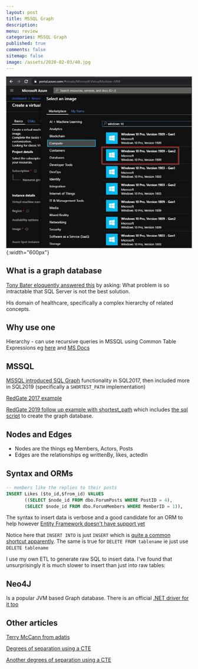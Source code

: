 ```yaml
---
layout: post
title: MSSQL Graph 
description: 
menu: review
categories: MSSQL Graph
published: true 
comments: false     
sitemap: false
image: /assets/2020-02-03/40.jpg
---
```


![alt text](/assets/2020-02-03/41.jpg "Choosing an image"){:width="600px"}

## What is a graph database

[Tony Bater eloquently answered this](https://www.sqlservercentral.com/articles/relational-database-or-graph-database-why-not-have-both) by asking: What problem is so intractable that SQL Server is not the best solution.

His domain of healthcare, specifically a complex hierarchy of related concepts.

## Why use one

Hierarchy - can use recursive queries in MSSQL using Common Table Expressions eg [here](https://stackoverflow.com/questions/14518090/recursive-query-in-sql-server) and [MS Docs](https://docs.microsoft.com/en-us/sql/t-sql/queries/with-common-table-expression-transact-sql?view=sql-server-ver15)

## MSSQL

[MSSQL introduced SQL Graph](https://docs.microsoft.com/en-us/sql/relational-databases/graphs/sql-graph-overview?view=sql-server-ver15) functionality in SQL2017, then included more in SQL2019 (specifically a `SHORTEST_PATH` implementation)

[RedGate 2017 example](https://www.red-gate.com/simple-talk/sql/t-sql-programming/sql-graph-objects-sql-server-2017-good-bad/)

[RedGate 2019 follow up example with shortest_path](https://www.red-gate.com/simple-talk/sql/sql-development/sql-server-2019-graph-database-and-shortest_path/) which includes [the sql script](https://1drv.ms/u/s!ApgSbfuN8DmZnMZyL0ATb0ZnmOkvqg?e=VwBGjy) to create the graph database.

## Nodes and Edges

- Nodes are the things eg Members, Actors, Posts  
- Edges are the relationships eg writtenBy, likes, actedIn

## Syntax and ORMs

```sql
-- members like the replies to their posts
INSERT Likes ($to_id,$from_id) VALUES
       ((SELECT $node_id FROM dbo.ForumPosts WHERE PostID = 4),
       (SELECT $node_id FROM dbo.ForumMembers WHERE MemberID = 1)),
```

The syntax to insert data is verbose and a good candidate for an ORM to help however [Entity Framework doesn't have support yet](https://stackoverflow.com/questions/46733719/syntax-for-entity-framework-query-to-sql-server-2017-graph-database) 

Notice here that `INSERT INTO` is just `INSERT` which is [quite a common shortcut apparently](https://www.red-gate.com/simple-talk/sql/learn-sql-server/working-with-the-insert-statement-in-sql-server/). The same is true for `DELETE FROM tablename` ie just use `DELETE tablename`

I use my own ETL to generate raw SQL to insert data. I've found that unsurprisingly it is much slower to insert than just into raw tables:

## Neo4J

Is a popular JVM based Graph database. There is an official [.NET driver for it too](https://neo4j.com/developer/dotnet/)

## Other articles

[Terry McCann from adatis](https://adatis.co.uk/sql-server-2017-graph-data-processing-an-introduction/)

[Degrees of separation using a CTE](https://stackoverflow.com/questions/55717636/finding-shortest-path-up-to-ten-degrees-of-separation)

[Another degrees of separation using a CTE](https://stackoverflow.com/questions/33814857/sql-query-6-degrees-of-separation-for-network-analysis)
